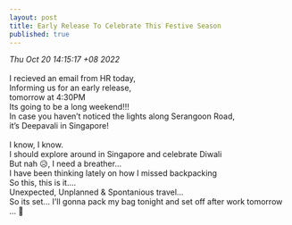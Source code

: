 ```yaml
---
layout: post
title: Early Release To Celebrate This Festive Season
published: true
---
```

_Thu Oct 20 14:15:17 +08 2022_
<br>
<br>
I recieved an email from HR today,
<br>
Informing us for an early release,
<br>
tomorrow at 4:30PM
<br>
Its going to be a long weekend!!!
<br>
In case you haven’t noticed the lights along Serangoon Road, 
<br>
it’s Deepavali in Singapore! 
<br>
<br>
I know, I know. 
<br>
I should explore around in Singapore and celebrate Diwali
<br>
But nah 😥, I need a breather...
<br>
I have been thinking lately on how I missed backpacking
<br>
So this,  this is it....
<br>
Unexpected, Unplanned & Spontanious travel...
<br>
So its set... I'll gonna pack my bag tonight and set off after work tomorrow
<br>
... 🎒 
